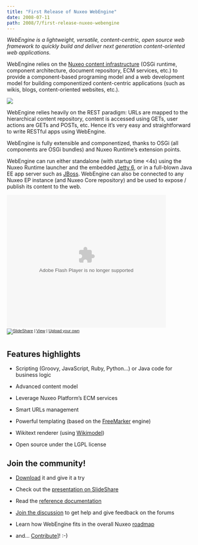 ```yaml
---
title: "First Release of Nuxeo WebEngine"
date: 2008-07-11
path: 2008/7/first-release-nuxeo-webengine
---
```


<p><em>WebEngine is a lightweight, versatile, content-centric, open source web framework to quickly build and deliver next generation content-oriented web applications.</em></p>

<p>WebEngine relies on the <a href="http://www.nuxeo.org/">Nuxeo content infrastructure</a> (OSGi runtime, component architecture, document repository, ECM services, etc.) to provide a component-based programing model and a web development model for building componentized content-centric applications (such as wikis, blogs, content-oriented websites, etc.).</p>

<p><a href="http://doc.nuxeo.com/display/NXDOC/WebEngine+(JAX-RS)"><img norder="0" src="http://www.nuxeo.org/static/images/webengine-screenshot-small.png"></a></p>

<p>WebEngine relies heavily on the REST paradigm: URLs are mapped to the hierarchical content repository, content is accessed using GETs, user actions are GETs and POSTs, etc. Hence it&#8217;s very easy and straightforward to write RESTful apps using WebEngine.</p>

<p>WebEngine is fully extensible and componentized, thanks to OSGi (all components are OSGi bundles) and Nuxeo Runtime&#8217;s extension points.</p>

<p>WebEngine can run either standalone (with startup time &lt;4s) using the Nuxeo Runtime launcher and the embedded <a href="http://www.mortbay.org/jetty-6/">Jetty 6</a>, or in a full-blown Java EE app server such as <a href="http://www.jboss.org/">JBoss</a>. WebEngine can also be connected to any Nuxeo EP instance (and Nuxeo Core repository) and be used to expose / publish its content to the web.</p>

<div style="width:425px;text-align:left" id="__ss_496662"><object style="margin:0px" width="425" height="355"><param name="movie" value="http://static.slideshare.net/swf/ssplayer2.swf?doc=nuxeowebenginetechnicalbriefing-1215039688940196-9"><param name="allowFullScreen" value="true"><param name="allowScriptAccess" value="always"><embed src="http://static.slideshare.net/swf/ssplayer2.swf?doc=nuxeowebenginetechnicalbriefing-1215039688940196-9" type="application/x-shockwave-flash" allowscriptaccess="always" allowfullscreen="true" width="425" height="355"></embed></object><div style="font-size:11px;font-family:tahoma,arial;height:26px;padding-top:2px;"><a href="http://www.slideshare.net/?src=embed"><img src="http://static.slideshare.net/swf/logo_embd.png" style="border:0px none;margin-bottom:-5px" alt="SlideShare"></a> | <a href="http://www.slideshare.net/ebarroca/nuxeo-webengine-unveiled-496662?src=embed" title="View Nuxeo WebEngine unveiled on SlideShare">View</a> | <a href="http://www.slideshare.net/upload?src=embed">Upload your own</a></div></div>

## Features highlights

<ul><li><p>Scripting (Groovy, JavaScript, Ruby, Python&#8230;) or Java code for business logic</p></li>
<li><p>Advanced content model</p></li>
<li><p>Leverage Nuxeo Platform&#8217;s ECM services</p></li>
<li><p>Smart URLs management</p></li>
<li><p>Powerful templating (based on the <a href="http://freemarker.sourceforge.net/">FreeMarker</a> engine)</p></li>
<li><p>Wikitext renderer (using <a href="http://code.google.com/p/wikimodel">Wikimodel</a>)</p></li>
<li><p>Open source under the LGPL license</p></li>
</ul>

## Join the community!

<ul>
<li><p><a href="http://www.nuxeo.org/webengine/Download">Download</a> it and give it a try</p></li>
<li><p>Check out the <a href="http://www.slideshare.net/ebarroca/nuxeo-webengine-unveiled-496662">presentation on SlideShare</a></p></li>
<li><p>Read the <a href="http://doc.nuxeo.com/display/NXDOC/WebEngine+(JAX-RS)">reference documentation</a></p></li>
<li><p><a href="http://www.nuxeo.org/discussions/">Join the discussion</a> to get help and give feedback on the forums</p></li>
<li><p>Learn how WebEngine fits in the overall Nuxeo <a href="http://www.nuxeo.org/sections/about/roadmap/">roadmap</a></p></li>
<li><p>and&#8230; <a href="http://jira.nuxeo.org/browse/WEB">Contribute</a>]! :-)</p></li>
</ul>

